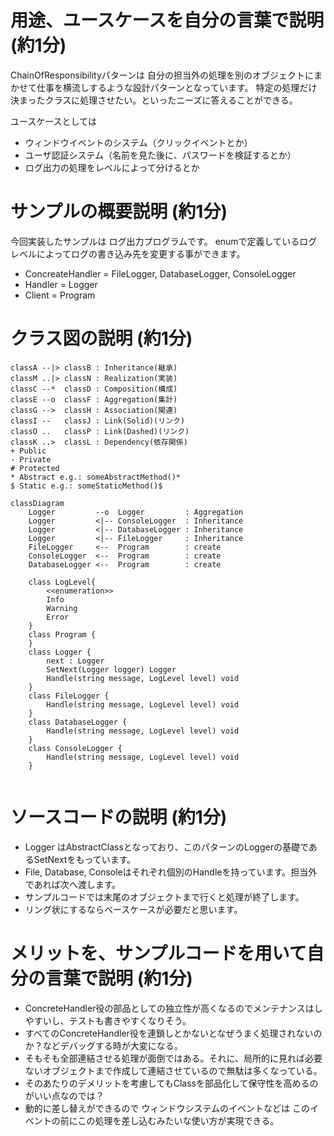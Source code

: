 # 用途、ユースケースを自分の言葉で説明 (約1分)
ChainOfResponsibilityパターンは 自分の担当外の処理を別のオブジェクトにまかせて仕事を横流しするような設計パターンとなっています。
特定の処理だけ決まったクラスに処理させたい。といったニーズに答えることができる。

ユースケースとしては
- ウィンドウイベントのシステム（クリックイベントとか）
- ユーザ認証システム（名前を見た後に、パスワードを検証するとか）
- ログ出力の処理をレベルによって分けるとか

# サンプルの概要説明 (約1分)
今回実装したサンプルは ログ出力プログラムです。
enumで定義しているログレベルによってログの書き込み先を変更する事ができます。

- ConcreateHandler = FileLogger, DatabaseLogger, ConsoleLogger
- Handler = Logger
- Client = Program

# クラス図の説明 (約1分)
    classA --|> classB : Inheritance(継承)
    classM ..|> classN : Realization(実装)
    classC --*  classD : Composition(構成)
    classE --o  classF : Aggregation(集計)
    classG -->  classH : Association(関連)
    classI --   classJ : Link(Solid)(リンク)
    classO ..   classP : Link(Dashed)(リンク)
    classK ..>  classL : Dependency(依存関係)
    + Public
    - Private
    # Protected
    * Abstract e.g.: someAbstractMethod()*
    $ Static e.g.: someStaticMethod()$

```mermaid
classDiagram
    Logger         --o  Logger         : Aggregation
    Logger         <|-- ConsoleLogger  : Inheritance
    Logger         <|-- DatabaseLogger : Inheritance
    Logger         <|-- FileLogger     : Inheritance
    FileLogger     <--  Program        : create 
    ConsoleLogger  <--  Program        : create 
    DatabaseLogger <--  Program        : create 
    
    class LogLevel{
        <<enumeration>>
        Info
        Warning
        Error
    }
    class Program {
    }
    class Logger {
        next : Logger
        SetNext(Logger logger) Logger
        Handle(string message, LogLevel level) void
    }
    class FileLogger {
        Handle(string message, LogLevel level) void
    }
    class DatabaseLogger {
        Handle(string message, LogLevel level) void
    }
    class ConsoleLogger {
        Handle(string message, LogLevel level) void
    }
    
```
# ソースコードの説明 (約1分)
- Logger はAbstractClassとなっており、このパターンのLoggerの基礎であるSetNextをもっています。
- File, Database, Consoleはそれぞれ個別のHandleを持っています。担当外であれば次へ渡します。
- サンプルコードでは末尾のオブジェクトまで行くと処理が終了します。
- リング状にするならベースケースが必要だと思います。

# メリットを、サンプルコードを用いて自分の言葉で説明 (約1分)
- ConcreteHandler役の部品としての独立性が高くなるのでメンテナンスはしやすいし、テストも書きやすくなりそう。
- すべてのConcreteHandler役を連鎖しとかないとなぜうまく処理されないのか？などデバッグする時が大変になる。
- そもそも全部連結させる処理が面倒ではある。それに、局所的に見れば必要ないオブジェクトまで作成して連結させているので無駄は多くなっている。
- そのあたりのデメリットを考慮してもClassを部品化して保守性を高めるのがいい点なのでは？
- 動的に差し替えができるので ウィンドウシステムのイベントなどは このイベントの前にこの処理を差し込むみたいな使い方が実現できる。